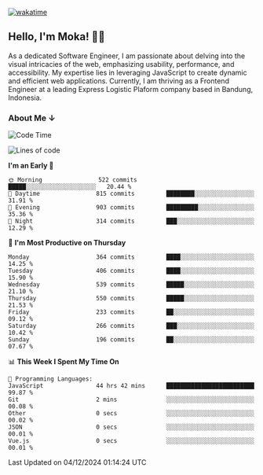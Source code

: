 [![wakatime](https://wakatime.com/badge/user/af9abd23-dba3-4dbe-973c-b045a9417a55.svg?style=social)](https://wakatime.com/@af9abd23-dba3-4dbe-973c-b045a9417a55)
## Hello, I'm Moka! 👋🏼


As a dedicated Software Engineer, I am passionate about delving into the visual intricacies of the web, emphasizing usability, performance, and accessibility. My expertise lies in leveraging JavaScript to create dynamic and efficient web applications. Currently, I am thriving as a Frontend Engineer at a leading Express Logistic Plaform company based in Bandung, Indonesia.

### About Me ↓

<!--START_SECTION:waka-->
![Code Time](http://img.shields.io/badge/Code%20Time-11%2C349%20hrs%2048%20mins-blue)

![Lines of code](https://img.shields.io/badge/From%20Hello%20World%20I%27ve%20Written-4.2%20million%20lines%20of%20code-blue)

**I'm an Early 🐤** 

```text
🌞 Morning                522 commits         █████░░░░░░░░░░░░░░░░░░░░   20.44 % 
🌆 Daytime                815 commits         ████████░░░░░░░░░░░░░░░░░   31.91 % 
🌃 Evening                903 commits         █████████░░░░░░░░░░░░░░░░   35.36 % 
🌙 Night                  314 commits         ███░░░░░░░░░░░░░░░░░░░░░░   12.29 % 
```
📅 **I'm Most Productive on Thursday** 

```text
Monday                   364 commits         ████░░░░░░░░░░░░░░░░░░░░░   14.25 % 
Tuesday                  406 commits         ████░░░░░░░░░░░░░░░░░░░░░   15.90 % 
Wednesday                539 commits         █████░░░░░░░░░░░░░░░░░░░░   21.10 % 
Thursday                 550 commits         █████░░░░░░░░░░░░░░░░░░░░   21.53 % 
Friday                   233 commits         ██░░░░░░░░░░░░░░░░░░░░░░░   09.12 % 
Saturday                 266 commits         ███░░░░░░░░░░░░░░░░░░░░░░   10.42 % 
Sunday                   196 commits         ██░░░░░░░░░░░░░░░░░░░░░░░   07.67 % 
```


📊 **This Week I Spent My Time On** 

```text
💬 Programming Languages: 
JavaScript               44 hrs 42 mins      █████████████████████████   99.87 % 
Git                      2 mins              ░░░░░░░░░░░░░░░░░░░░░░░░░   00.08 % 
Other                    0 secs              ░░░░░░░░░░░░░░░░░░░░░░░░░   00.02 % 
JSON                     0 secs              ░░░░░░░░░░░░░░░░░░░░░░░░░   00.01 % 
Vue.js                   0 secs              ░░░░░░░░░░░░░░░░░░░░░░░░░   00.01 % 
```


 Last Updated on 04/12/2024 01:14:24 UTC
<!--END_SECTION:waka-->
